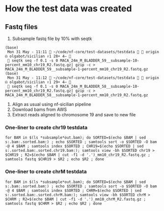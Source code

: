 # How the test data was created

## Fastq files

1. Subsample fastq file by 10% with seqtk

```
(base)
 Mon 31 May - 11:11  ~/code/nf-core/test-datasets/testdata   origin ☊ olgabot/sicilian ↑1 28☀ 4‒ 
  seqtk seq -f 0.1 -s 0 MACA_24m_M_BLADDER_59__subsample-10-percent_mm10_chr19_R2.fastq.gz| gzip -c > MACA_24m_M_BLADDER_59__subsample-1-percent_mm10_chr19_R2.fastq.gz
(base)
 Mon 31 May - 11:12  ~/code/nf-core/test-datasets/testdata   origin ☊ olgabot/sicilian ↑1 29☀ 4‒ 
  seqtk seq -f 0.1 -s 0 MACA_24m_M_BLADDER_58__subsample-10-percent_mm10_chr19_R2.fastq.gz| gzip -c > MACA_24m_M_BLADDER_58__subsample-1-percent_mm10_chr19_R2.fastq.gz
 ```

1. Align as usual using nf-sicilian pipeline
1. Download bams from AWS
1. Extract reads aligned to chromosome 19 and save to new file

### One-liner to create chr19 testdata

```
for BAM in $(ls *subsample*out.bam); do SORTED=$(echo $BAM | sed s:.bam:.sorted.bam:) ; echo $SORTED ; samtools sort -o $SORTED -O bam -@ 4 $BAM ; samtools index $SORTED ; CHR19=$(echo $SORTED | sed s:.sorted.bam:.sorted.chr19.bam:); samtools view -bh $SORTED chr19 > $CHR19 ; R2=$(echo $BAM | cut -f1 -d '.')_mm10_chr19_R2.fastq.gz ; samtools fastq $CHR19 > $R2 ; echo $R2 ; done
```

### One-liner to create chrM testdata

```
for BAM in $(ls *subsample*out.bam); do SORTED=$(echo $BAM | sed s:.bam:.sorted.bam:) ; echo $SORTED ; samtools sort -o $SORTED -O bam -@ 4 $BAM ; samtools index $SORTED ; CHRM=$(echo $SORTED | sed s:.sorted.bam:.sorted.chrM.bam:); samtools view -bh $SORTED chrM > $CHRM ; R2=$(echo $BAM | cut -f1 -d '.')_mm10_chrM_R2.fastq.gz ; samtools fastq $CHRM > $R2 ; echo $R2 ; done
```
